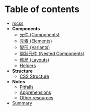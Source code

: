 # Table of contents

- [rscss](../README.md)
- **Components**
  - [元件 (Components)](components.md)
  - [元素 (Elements)](elements.md)
  - [變形 (Variants)](variants.md)
  - [巢狀元件 (Nested Components)](nested-components.md)
  - [佈局 (Layouts)](layouts.md)
  - [Helpers](helpers.md)
- **Structure**
  - [CSS Structure](css-structure.md)
- **Notes**
  - [Pitfalls](pitfalls.md)
  - [Apprehensions](apprehensions.md)
  - [Other resources](other-resources.md)
- [Summary](summary.md)
